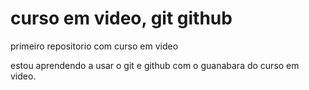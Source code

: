 # curso em video, git github
 primeiro repositorio com curso em video

 estou aprendendo a usar o git e github com o guanabara do curso em video.